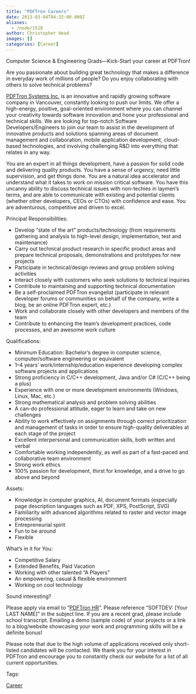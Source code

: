 ```yaml
---
title: "PDFTron Careers"
date: 2013-03-04T04:32:00.000Z
aliases:
  - /node/1518
author: Christopher Head
images: []
categories: [Career]
---
```


Computer Science & Engineering Grads—Kick-Start your career at PDFTron!

Are you passionate about building great technology that makes a difference in everyday work of millions of people? Do you enjoy collaborating with others to solve technical problems?

[PDFTron Systems Inc.](http://pdftron.com/) is an innovative and rapidly growing software company in Vancouver, constantly looking to push our limits. We offer a high-energy, positive, goal-oriented environment where you can channel your creativity towards software innovation and hone your professional and technical skills. We are looking for top-notch Software Developers/Engineers to join our team to assist in the development of innovative products and solutions spanning areas of document management and collaboration, mobile application development, cloud-based technologies, and involving challenging R&D into everything that relates in any way.

You are an expert in all things development, have a passion for solid code and delivering quality products. You have a sense of urgency, need little supervision, and get things done. You are a natural idea accelerator and understand what it takes to work on mission critical software. You have this uncanny ability to discuss technical issues with non-techies in laymen’s terms, and are able to communicate with existing and potential clients (whether other developers, CEOs or CTOs) with confidence and ease. You are adventurous, competitive and driven to excel.

Principal Responsibilities:

*   Develop “state of the art” products/technology (from requirements gathering and analysis to high-level design, implementation, test and maintenance)
*   Carry out technical product research in specific product areas and prepare technical proposals, demonstrations and prototypes for new projects
*   Participate in technical/design reviews and group problem solving activities
*   Interact closely with customers who seek solutions to technical inquiries
*   Contribute to maintaining and supporting technical documentation
*   Be a self-proclaimed PDFTron evangelist (participate in relevant developer forums or communities on behalf of the company, write a blog, be an online PDFTron expert, etc.)
*   Work and collaborate closely with other developers and members of the team
*   Contribute to enhancing the team’s development practices, code processes, and an awesome work culture

Qualifications:

*   Minimum Education: Bachelor’s degree in computer science, computer/software engineering or equivalent
*   1–4 years’ work/internship/education experience developing complex software projects and applications
*   Strong proficiency in C/C++ development, Java and/or C# (C/C++ being a plus)
*   Experience with one or more development environments (Windows, Linux, Mac, etc.)
*   Strong mathematical analysis and problem solving abilities
*   A can-do professional attitude, eager to learn and take on new challenges
*   Ability to work effectively on assignments through correct prioritization and management of tasks in order to ensure high-quality deliverables at each stage of the project
*   Excellent interpersonal and communication skills, both written and verbal
*   Comfortable working independently, as well as part of a fast-paced and collaborative team environment
*   Strong work ethics
*   100% passion for development, thirst for knowledge, and a drive to go above and beyond

Assets:

*   Knowledge in computer graphics, AI, document formats (especially page description languages such as PDF, XPS, PostScript, SVG)
*   Familiarity with advanced algorithms related to raster and vector image processing
*   Entrepreneurial spirit
*   Fun to be around
*   Flexible

What’s in it for You:

*   Competitive Salary
*   Extended Benefits, Paid Vacation
*   Working with other talented “A Players”
*   An empowering, casual & flexible environment
*   Working on cool technology

Sound interesting?

Please apply via email to “[PDFTron HR](/cdn-cgi/l/email-protection#f09a9f9283b080949684829f9ede939f9d)”. Please reference “SOFTDEV: \[Your LAST NAME\]” in the subject line. If you are a recent grad, please include school transcript. Emailing a demo (sample code) of your projects or a link to a blog/website showcasing your work and programming skills will be a definite bonus!

Please note that due to the high volume of applications received only short-listed candidates will be contacted. We thank you for your interest in PDFTron and encourage you to constantly check our website for a list of all current opportunities.

Tags: 

[Career](/career)
